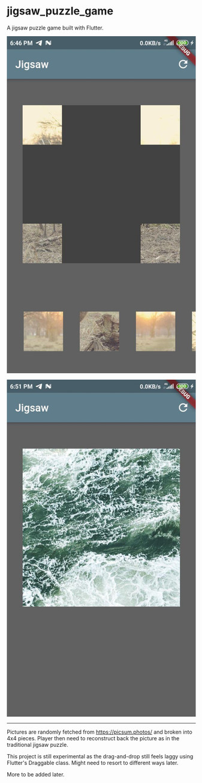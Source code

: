 # jigsaw_puzzle_game

A jigsaw puzzle game built with Flutter.


![1](screenshots/1.jpg)

![2](screenshots/2.jpg)

---

Pictures are randomly fetched from https://picsum.photos/ and broken into 4x4 pieces. Player then need to reconstruct back the picture as in the traditional jigsaw puzzle.

This project is still experimental as the drag-and-drop still feels laggy using Flutter's Draggable class. Might need to resort to different ways later.

More to be added later.
